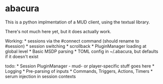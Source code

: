 # abacura

This is a python implmentation of a MUD client, using the textual library.

There's not much here yet, but it does actually work.

Working:
    * sessions via the #connect command (should rename to #session)
    * session switching
    * scrollback
    * PluginManager loading at global level
    * Basic MSDP parsing
    * TOML config in ~/.abacura, but defaults if it doesn't exist

todo:
    * Session PluginManager - mud- or player-specific stuff goes here
    * Logging
    * Pre-parsing of inputs
    * Commands, Triggers, Actions, Timers
    * serum injection in session contexts


